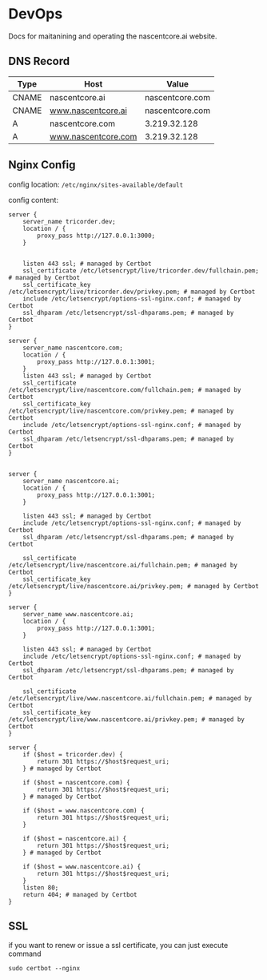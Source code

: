 # DevOps

Docs for maitanining and operating the nascentcore.ai website.

## DNS Record

| Type  | Host                | Value           |
| ----- | ------------------- | --------------- |
| CNAME | nascentcore.ai      | nascentcore.com |
| CNAME | www.nascentcore.ai  | nascentcore.com |
| A     | nascentcore.com     | 3.219.32.128    |
| A     | www.nascentcore.com | 3.219.32.128    |

## Nginx Config

config location: `/etc/nginx/sites-available/default`

config content:

```
server {
    server_name tricorder.dev;
    location / {
        proxy_pass http://127.0.0.1:3000;
    }


    listen 443 ssl; # managed by Certbot
    ssl_certificate /etc/letsencrypt/live/tricorder.dev/fullchain.pem; # managed by Certbot
    ssl_certificate_key /etc/letsencrypt/live/tricorder.dev/privkey.pem; # managed by Certbot
    include /etc/letsencrypt/options-ssl-nginx.conf; # managed by Certbot
    ssl_dhparam /etc/letsencrypt/ssl-dhparams.pem; # managed by Certbot
}

server {
    server_name nascentcore.com;
    location / {
        proxy_pass http://127.0.0.1:3001;
    }
    listen 443 ssl; # managed by Certbot
    ssl_certificate /etc/letsencrypt/live/nascentcore.com/fullchain.pem; # managed by Certbot
    ssl_certificate_key /etc/letsencrypt/live/nascentcore.com/privkey.pem; # managed by Certbot
    include /etc/letsencrypt/options-ssl-nginx.conf; # managed by Certbot
    ssl_dhparam /etc/letsencrypt/ssl-dhparams.pem; # managed by Certbot
}


server {
    server_name nascentcore.ai;
    location / {
        proxy_pass http://127.0.0.1:3001;
    }

    listen 443 ssl; # managed by Certbot
    include /etc/letsencrypt/options-ssl-nginx.conf; # managed by Certbot
    ssl_dhparam /etc/letsencrypt/ssl-dhparams.pem; # managed by Certbot

    ssl_certificate /etc/letsencrypt/live/nascentcore.ai/fullchain.pem; # managed by Certbot
    ssl_certificate_key /etc/letsencrypt/live/nascentcore.ai/privkey.pem; # managed by Certbot
}

server {
    server_name www.nascentcore.ai;
    location / {
        proxy_pass http://127.0.0.1:3001;
    }

    listen 443 ssl; # managed by Certbot
    include /etc/letsencrypt/options-ssl-nginx.conf; # managed by Certbot
    ssl_dhparam /etc/letsencrypt/ssl-dhparams.pem; # managed by Certbot

    ssl_certificate /etc/letsencrypt/live/www.nascentcore.ai/fullchain.pem; # managed by Certbot
    ssl_certificate_key /etc/letsencrypt/live/www.nascentcore.ai/privkey.pem; # managed by Certbot
}

server {
    if ($host = tricorder.dev) {
        return 301 https://$host$request_uri;
    } # managed by Certbot

    if ($host = nascentcore.com) {
        return 301 https://$host$request_uri;
    } # managed by Certbot

    if ($host = www.nascentcore.com) {
        return 301 https://$host$request_uri;
    }

    if ($host = nascentcore.ai) {
        return 301 https://$host$request_uri;
    } # managed by Certbot

    if ($host = www.nascentcore.ai) {
        return 301 https://$host$request_uri;
    }
    listen 80;
    return 404; # managed by Certbot
}
```

## SSL

if you want to renew or issue a ssl certificate, you can just execute command

```
sudo certbot --nginx
```
